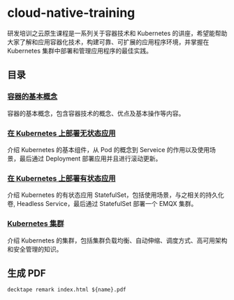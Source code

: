 # cloud-native-training

研发培训之云原生课程是一系列关于容器技术和 Kubernetes 的讲座，希望能帮助大家了解和应用容器化技术，构建可靠、可扩展的应用程序环境，并掌握在 Kubernetes 集群中部署和管理应用程序的最佳实践。

## 目录

### [容器的基本概念](https://emqx.github.io/cloud-native-training/slides/docker)
容器的基本概念，包含容器技术的概念、优点及基本操作等内容。

### [在 Kubernetes 上部署无状态应用](https://emqx.github.io/cloud-native-training/slides/deployment)
介绍 Kubernetes 的基本组件，从 Pod 的概念到 Serveice 的作用以及使用场景，最后通过 Deployment 部署应用并且进行滚动更新。

### [在 Kubernetes 上部署有状态应用](https://emqx.github.io/cloud-native-training/slides/statefulset)
介绍 Kubernetes 的有状态应用 StatefulSet，包括使用场景，与之相关的持久化卷, Headless Service，最后通过 StatefulSet 部署一个 EMQX 集群。

### [Kubernetes 集群](https://emqx.github.io/cloud-native-training/slides/cluster)
介绍 Kubernetes 的集群，包括集群负载均衡、自动伸缩、调度方式、高可用架构和安全管理的知识。

## 生成 PDF

```shell
decktape remark index.html ${name}.pdf

```




